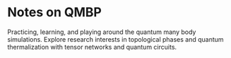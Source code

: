 # Notes on QMBP
Practicing, learning, and playing around the quantum many body simulations.
Explore research interests in topological phases and quantum thermalization with tensor networks and quantum circuits.
